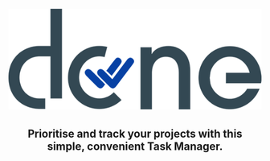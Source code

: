 <h1 align="center">
<br>
<img src="https://github.com/jedithrills/done-project/blob/main/donelogo.png" alt="alt logo">
</h1>

<h2 align="center"> Prioritise and track your projects with this simple, convenient Task Manager.</h2>

